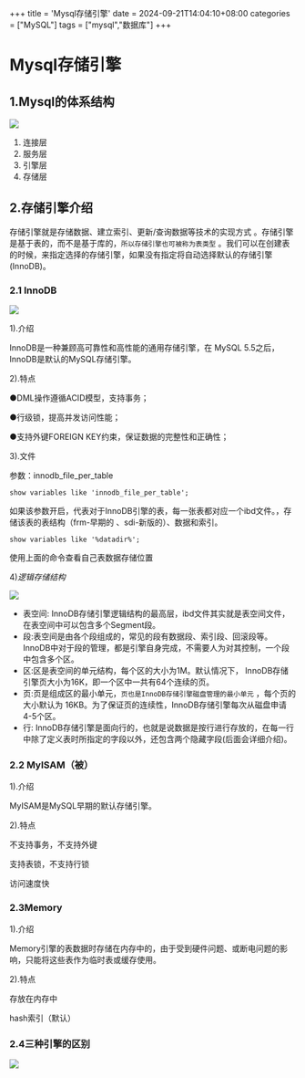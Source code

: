 
+++
title = 'Mysql存储引擎'
date = 2024-09-21T14:04:10+08:00
categories = ["MySQL"]
tags = ["mysql","数据库"]
+++

# **Mysql存储引擎**

## **1.Mysql的体系结构**

![](https://i.postimg.cc/MpV3xV4W/screenshot-16.png)


1. 连接层
2. 服务层
3. 引擎层
4. 存储层

## **2.存储引擎介绍**

存储引擎就是存储数据、建立索引、更新/查询数据等技术的实现方式 。存储引擎是基于表的，而不是基于库的，`所以存储引擎也可被称为表类型` 。我们可以在创建表的时候，来指定选择的存储引擎，如果没有指定将自动选择默认的存储引擎(InnoDB)。

### 2.1 InnoDB
![](https://i.postimg.cc/SK9K6WdY/screenshot-19.png)

1).介绍

InnoDB是一种兼顾高可靠性和高性能的通用存储引擎，在 MySQL 5.5之后，InnoDB是默认的MySQL存储引擎。

2).特点

●DML操作遵循ACID模型，支持事务；

●行级锁，提高并发访问性能；

●支持外键FOREIGN KEY约束，保证数据的完整性和正确性；

3).文件

参数：innodb\_file\_per\_table
````
show variables like 'innodb_file_per_table';
````

如果该参数开启，代表对于InnoDB引擎的表，每一张表都对应一个ibd文件。，存储该表的表结构（frm-早期的 、sdi-新版的）、数据和索引。
````
show variables like '%datadir%';
````

使用上面的命令查看自己表数据存储位置



4)*逻辑存储结构*

![](https://i.postimg.cc/XqkTkhMD/screenshot-17.png)


-  表空间: InnoDB存储引擎逻辑结构的最高层，ibd文件其实就是表空间文件，在表空间中可以包含多个Segment段。
- 段:表空间是由各个段组成的，常见的段有数据段、索引段、回滚段等。InnoDB中对于段的管理，都是引擎自身完成，不需要人为对其控制，一个段中包含多个区。
- 区:区是表空间的单元结构，每个区的大小为1M。默认情况下， InnoDB存储引擎页大小为16K，即一个区中一共有64个连续的页。
- 页:页是组成区的最小单元，`页也是InnoDB存储引擎磁盘管理的最小单元` ，每个页的大小默认为 16KB。为了保证页的连续性，InnoDB存储引擎每次从磁盘申请 4-5个区。
- 行: InnoDB存储引擎是面向行的，也就是说数据是按行进行存放的，在每一行中除了定义表时所指定的字段以外，还包含两个隐藏字段(后面会详细介绍)。

### **2.2 MyISAM（被）**

1).介绍

MyISAM是MySQL早期的默认存储引擎。

2).特点

不支持事务，不支持外键

支持表锁，不支持行锁

访问速度快



### **2.3Memory**

1).介绍

Memory引擎的表数据时存储在内存中的，由于受到硬件问题、或断电问题的影响，只能将这些表作为临时表或缓存使用。

2).特点

存放在内存中

hash索引（默认）



### **2.4三种引擎的区别**

![](https://i.postimg.cc/s29W4960/screenshot-18.png)










